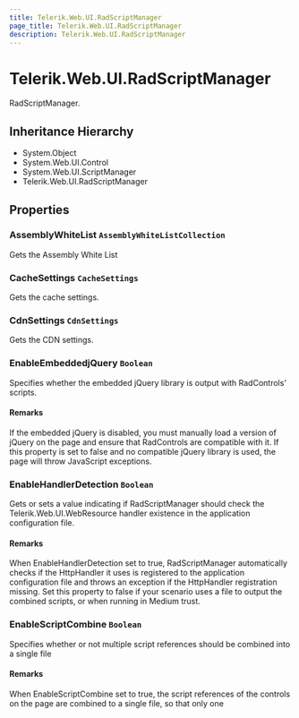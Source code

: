 ```yaml
---
title: Telerik.Web.UI.RadScriptManager
page_title: Telerik.Web.UI.RadScriptManager
description: Telerik.Web.UI.RadScriptManager
---
```


# Telerik.Web.UI.RadScriptManager

RadScriptManager.

## Inheritance Hierarchy

* System.Object
* System.Web.UI.Control
* System.Web.UI.ScriptManager
* Telerik.Web.UI.RadScriptManager

## Properties

###  AssemblyWhiteList `AssemblyWhiteListCollection`

Gets the Assembly White List

###  CacheSettings `CacheSettings`

Gets the cache settings.

###  CdnSettings `CdnSettings`

Gets the CDN settings.

###  EnableEmbeddedjQuery `Boolean`

Specifies whether the embedded jQuery library is output with RadControls' scripts.

#### Remarks
If the embedded jQuery is disabled, you must manually load a version of jQuery on the page and ensure that
            RadControls are compatible with it. If this property is set to false and no compatible jQuery library is used,
            the page will throw JavaScript exceptions.

###  EnableHandlerDetection `Boolean`

Gets or sets a value indicating if RadScriptManager should check the Telerik.Web.UI.WebResource
                   handler existence in the application configuration file.

#### Remarks
When EnableHandlerDetection set to true, RadScriptManager automatically checks if the
                   HttpHandler it uses is registered to the application configuration file and throws
                   an exception if the HttpHandler registration missing. Set this property to false
                   if your scenario uses a file to output the combined scripts, or when running in Medium trust.

###  EnableScriptCombine `Boolean`

Specifies whether or not multiple script references should be combined into a single file

#### Remarks
When EnableScriptCombine set to true, the script references of the controls
                   on the page are combined to a single file, so that only one <script>
                   tag is output to the page HTML

###  Groups `List`1`

Gets the groups.

###  HttpHandlerUrl `String`

Specifies the URL of the HTTPHandler that combines and serves the scripts.

#### Remarks
The HTTPHandler should either be registered in the application configuration
                       file, or a file with the specified name should exist at the location, which
                       HttpHandlerUrl points to.
                   
                       If a file is to serve the files, it should inherit the class Telerik.Web.UI.WebResource

###  OutputCompositeScriptLast `Boolean`

Specifies whether the CompositeScript (if defined) should render last or
             on its default place when script combining is enabled.

#### Remarks
When combining is disabled the CompositeScript renders directly after the
                    MS ASP.NET AJAX Framework scripts and before all third-party scripts (including RadControls').
            
                    If RadScriptManager 3.5 is used in an ASP.NET 4.0 site/application and the
                    AjaxFrameworkMode property is either 'Disabled' or 'Eplicit' you could set the property
                    to true or upgrade to RadScriptManager 4.0, so that the RadControls scripts are combined in one file instead of in two.

###  OutputCompression `OutputCompression`

Specifies whether or not the combined output will be compressed.

#### Remarks
In some cases the browsers do not recognize compressed streams (e.g. if IE 6 lacks
                   an update installed). In some cases the Telerik.Web.UI.WebResource handler
                   cannot determine if to compress the stream. Set this property
                   to Disabled
                   if you encounter that problem.The OutputCompression property works only when
                   EnableScriptCombine is set to true.

## Methods

###  IsEncodingInAcceptList

Determines whether [is encoding in accept list] [the specified accept encoding header].

#### Parameters

#### acceptEncodingHeader `System.String`

The accept encoding header.

#### expectedEncoding `System.String`

The expected encoding.

#### Returns

`System.Boolean` 

